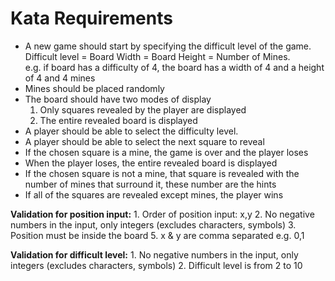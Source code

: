 # Kata Requirements

-   A new game should start by specifying the difficult level of the game. Difficult level = Board Width = Board Height = Number of Mines.  
    e.g. if board has a difficulty of 4, the board has a width of 4 and a height of 4 and 4 mines
-   Mines should be placed randomly
-   The board should have two modes of display
    1.  Only squares revealed by the player are displayed
    2.  The entire revealed board is displayed
-   A player should be able to select the difficulty level.
-   A player should be able to select the next square to reveal
-   If the chosen square is a mine, the game is over and the player loses
-   When the player loses, the entire revealed board is displayed
-   If the chosen square is not a mine, that square is revealed with the number of mines that surround it, these number are the hints
-   If all of the squares are revealed except mines, the player wins

**Validation for position input:**
1\. Order of position input: x,y
2\. No negative numbers in the input, only integers (excludes characters, symbols)
3\. Position must be inside the board
5\. x & y are comma separated e.g. 0,1

**Validation for difficult level:**
1\. No negative numbers in the input, only integers (excludes characters, symbols)
2\. Difficult level is from 2 to 10
